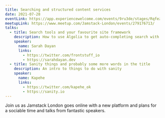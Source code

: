 ```yaml
---
title: Searching and structured content services
date: 2021-07-28
eventLink: https://app.experiencewelcome.com/events/9ru3de/stages/RqfezQ
meetupLink: https://www.meetup.com/Jamstack-London/events/279176713/
talks:
  - title: Search tools and your favourite site framework
    description: How to use Algolia to get auto-completing search with any framework, whether that's Nuxt, Next, Gatsby or something you've made yourself
    speaker:
      name: Sarah Dayan
      links:
        - https://twitter.com/frontstuff_io
        - https://sarahdayan.dev
  - title: Sanity things and probably some more words in the title
    description: An intro to things to do with sanity
    speaker:
      name: Kapehe
      links:
        - https://twitter.com/kapehe_ok
        - https://sanity.io
---
```


Join us as Jamstack London goes online with a new platform and plans for a sociable time and talks from fantastic speakers.